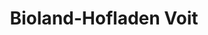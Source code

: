 ---
title: "Bioland-Hofladen Voit"
url: /moosburg-a-d-isar/bioland-hofladen-voit/
shop: Hofladen
---